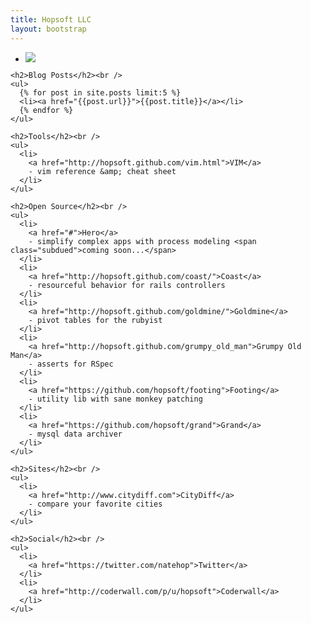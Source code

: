 ```yaml
---
title: Hopsoft LLC
layout: bootstrap
---
```


<div class="row">
  <div class="span3 affix">
    <p>
      <ul class="thumbnails">
        <li>
          <div class="thumbnail">
            <img src="http://www.gravatar.com/avatar/254ec240c9143768df8ec27182764cad.jpg?s=100" />
            <div class="caption">
            </div>
          </div>
        </li>
      </ul>
    </p>
  </div>
  
  <div class="span9 offset3">

    <h2>Blog Posts</h2><br />
    <ul>
      {% for post in site.posts limit:5 %}
      <li><a href="{{post.url}}">{{post.title}}</a></li>
      {% endfor %}
    </ul>

    <h2>Tools</h2><br />
    <ul>
      <li>
        <a href="http://hopsoft.github.com/vim.html">VIM</a>
        - vim reference &amp; cheat sheet
      </li>
    </ul>

    <h2>Open Source</h2><br />
    <ul>
      <li>
        <a href="#">Hero</a> 
        - simplify complex apps with process modeling <span class="subdued">coming soon...</span>
      </li>
      <li>
        <a href="http://hopsoft.github.com/coast/">Coast</a> 
        - resourceful behavior for rails controllers
      </li>
      <li>
        <a href="http://hopsoft.github.com/goldmine/">Goldmine</a>
        - pivot tables for the rubyist
      </li>
      <li>
        <a href="http://hopsoft.github.com/grumpy_old_man">Grumpy Old Man</a>
        - asserts for RSpec
      </li>
      <li>
        <a href="https://github.com/hopsoft/footing">Footing</a>
        - utility lib with sane monkey patching
      </li>
      <li>
        <a href="https://github.com/hopsoft/grand">Grand</a>
        - mysql data archiver
      </li>
    </ul>

    <h2>Sites</h2><br />
    <ul>
      <li>
        <a href="http://www.citydiff.com">CityDiff</a>
        - compare your favorite cities
      </li>
    </ul>

    <h2>Social</h2><br />
    <ul>
      <li>
        <a href="https://twitter.com/natehop">Twitter</a>
      </li>
      <li>
        <a href="http://coderwall.com/p/u/hopsoft">Coderwall</a>
      </li>
    </ul>

  </div>

</div>
